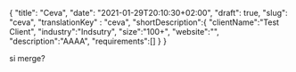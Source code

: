 {
"title": "Ceva",
"date": "2021-01-29T20:10:30+02:00",
"draft": true,
"slug": "ceva",
"translationKey" : "ceva",
"shortDescription":{
    "clientName":"Test Client",
    "industry":"Indsutry",
    "size":"100+",
    "website":"",
    "description":"AAAA",
    "requirements":[]
    }
}

si merge?
